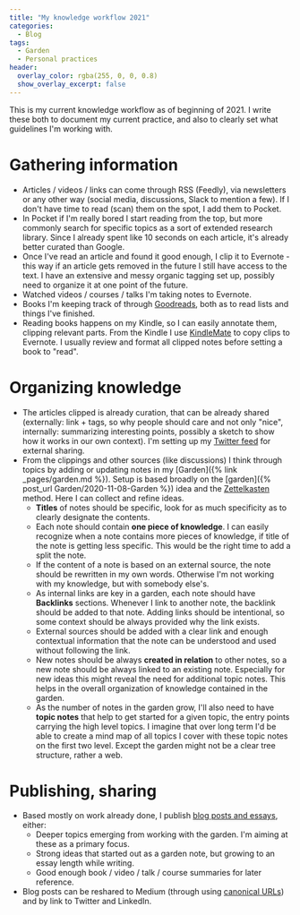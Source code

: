```yaml
---
title: "My knowledge workflow 2021"
categories:
  - Blog
tags:
  - Garden
  - Personal practices
header:
  overlay_color: rgba(255, 0, 0, 0.8)
  show_overlay_excerpt: false
---
```


This is my current knowledge workflow as of beginning of 2021. I write these both to document my current practice, and also to clearly set what guidelines I'm working with.

# Gathering information

 - Articles / videos / links can come through RSS (Feedly), via newsletters or any other way (social media, discussions, Slack to mention a few). If I don't have time to read (scan) them on the spot, I add them to Pocket.
 - In Pocket if I'm really bored I start reading from the top, but more commonly search for specific topics as a sort of extended research library. Since I already spent like 10 seconds on each article, it's already better curated than Google.
 - Once I've read an article and found it good enough, I clip it to Evernote - this way if an article gets removed in the future I still have access to the text. I have an extensive and messy organic tagging set up, possibly need to organize it at one point of the future.
 - Watched videos / courses / talks I'm taking notes to Evernote.
 - Books I'm keeping track of through [Goodreads](https://www.goodreads.com/user/show/30730531-peter), both as to read lists and things I've finished.
 - Reading books happens on my Kindle, so I can easily annotate them, clipping relevant parts. From the Kindle I use [KindleMate](https://kmate.me/) to copy clips to Evernote. I usually review and format all clipped notes before setting a book to "read".

# Organizing knowledge

 - The articles clipped is already curation, that can be already shared (externally: link + tags, so why people should care and not only "nice", internally: summarizing interesting points, possibly a sketch to show how it works in our own context). I'm setting up my [Twitter feed](https://twitter.com/polgarp) for external sharing.
 - From the clippings and other sources (like discussions) I think through topics by adding or updating notes in my [Garden]({% link _pages/garden.md %}). Setup is based broadly on the [garden]({% post_url Garden/2020-11-08-Garden %}) idea and the [Zettelkasten](https://zettelkasten.de/introduction/) method. Here I can collect and refine ideas.
   - **Titles** of notes should be specific, look for as much specificity as to clearly designate the contents.
   - Each note should contain **one piece of knowledge**. I can easily recognize when a note contains more pieces of knowledge, if title of the note is getting less specific. This would be the right time to add a split the note.
   - If the content of a note is based on an external source, the note should be rewritten in my own words. Otherwise I'm not working with my knowledge, but with somebody else's.
   - As internal links are key in a garden, each note should have **Backlinks** sections. Whenever I link to another note, the backlink should be added to that note. Adding links should be intentional, so some context should be always provided why the link exists.
   - External sources should be added with a clear link and enough contextual information that the note can be understood and used without following the link.
   - New notes should be always **created in relation** to other notes, so a new note should be always linked to an existing note. Especially for new ideas this might reveal the need for additional topic notes. This helps in the overall organization of knowledge contained in the garden.
   - As the number of notes in the garden grow, I'll also need to have **topic notes** that help to get started for a given topic, the entry points carrying the high level topics. I imagine that over long term I'd be able to create a mind map of all topics I cover with these topic notes on the first two level. Except the garden might not be a clear tree structure, rather a web.

# Publishing, sharing

 - Based mostly on work already done, I publish [blog posts and essays](https://polgarp.com/), either:
   - Deeper topics emerging from working with the garden. I'm aiming at these as a primary focus.
   - Strong ideas that started out as a garden note, but growing to an essay length while writing.
   - Good enough book / video / talk / course summaries for later reference.
 - Blog posts can be reshared to Medium (through using [canonical URLs](https://help.medium.com/hc/en-us/articles/360033930293-Set-a-canonical-link)) and by link to Twitter and LinkedIn.
